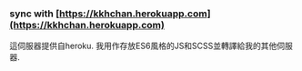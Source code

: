 ### sync with [https://kkhchan.herokuapp.com](https://kkhchan.herokuapp.com)
  
這伺服器提供自heroku. 我用作存放ES6風格的JS和SCSS並轉譯給我的其他伺服器.

